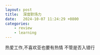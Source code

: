 ```yaml
---
layout: post
title:  深度职场力
date:   2024-10-07 11:24:29 +0800
categories: 
    - review
    - learning 
---
```


热爱工作,不喜欢亚也要有热情
不管是否入错行